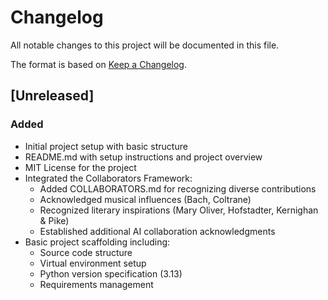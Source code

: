 # Changelog

All notable changes to this project will be documented in this file.

The format is based on [Keep a Changelog](https://keepachangelog.com/en/1.1.0/).

## [Unreleased]

### Added
- Initial project setup with basic structure
- README.md with setup instructions and project overview
- MIT License for the project
- Integrated the Collaborators Framework:
  - Added COLLABORATORS.md for recognizing diverse contributions
  - Acknowledged musical influences (Bach, Coltrane)
  - Recognized literary inspirations (Mary Oliver, Hofstadter, Kernighan & Pike)
  - Established additional AI collaboration acknowledgments
- Basic project scaffolding including:
  - Source code structure
  - Virtual environment setup
  - Python version specification (3.13)
  - Requirements management
